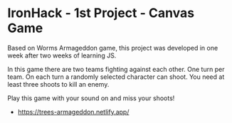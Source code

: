 # IronHack - 1st Project - Canvas Game

Based on Worms Armageddon game, this project was developed in one week after two weeks of learning JS.

In this game there are two teams fighting against each other. One turn per team. 
On each turn a randomly selected character can shoot. 
You need at least three shoots to kill an enemy.

Play this game with your sound on and miss your shoots!

 - https://trees-armageddon.netlify.app/
